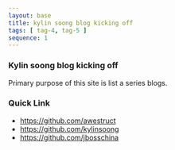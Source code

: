 ```yaml
---
layout: base
title: kylin soong blog kicking off
tags: [ tag-4, tag-5 ]
sequence: 1
---
```


### Kylin soong blog kicking off

Primary purpose of this site is list a series blogs.

### Quick Link

* https://github.com/awestruct
* https://github.com/kylinsoong
* https://github.com/jbosschina


